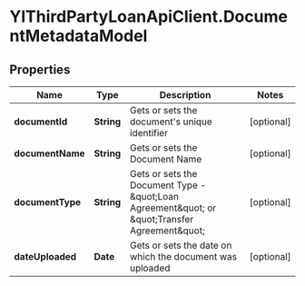 # YlThirdPartyLoanApiClient.DocumentMetadataModel

## Properties

Name | Type | Description | Notes
------------ | ------------- | ------------- | -------------
**documentId** | **String** | Gets or sets the document&#39;s unique identifier | [optional] 
**documentName** | **String** | Gets or sets the Document Name | [optional] 
**documentType** | **String** | Gets or sets the Document Type - \&quot;Loan Agreement\&quot; or \&quot;Transfer Agreement\&quot; | [optional] 
**dateUploaded** | **Date** | Gets or sets the date on which the document was uploaded | [optional] 


